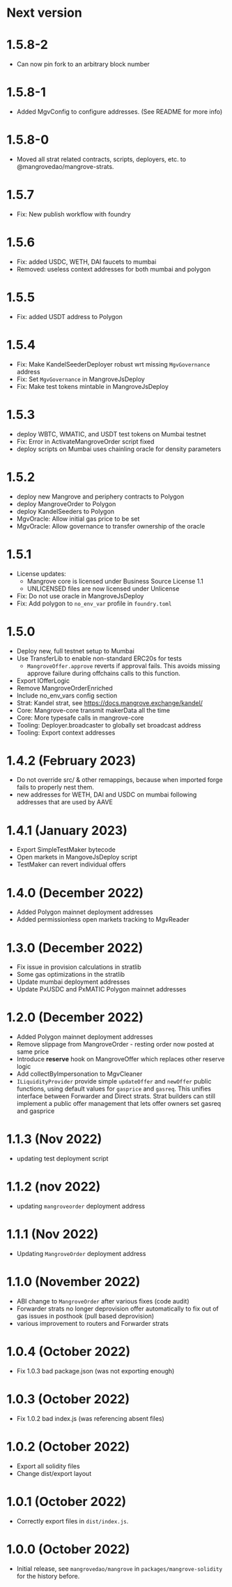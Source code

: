# Next version

# 1.5.8-2

- Can now pin fork to an arbitrary block number

# 1.5.8-1

- Added MgvConfig to configure addresses. (See README for more info)

# 1.5.8-0

- Moved all strat related contracts, scripts, deployers, etc. to @mangrovedao/mangrove-strats.

# 1.5.7

- Fix: New publish workflow with foundry

# 1.5.6

- Fix: added USDC, WETH, DAI faucets to mumbai
- Removed: useless context addresses for both mumbai and polygon

# 1.5.5

- Fix: added USDT address to Polygon

# 1.5.4

- Fix: Make KandelSeederDeployer robust wrt missing `MgvGovernance` address
- Fix: Set `MgvGovernance` in MangroveJsDeploy
- Fix: Make test tokens mintable in MangroveJsDeploy

# 1.5.3

- deploy WBTC, WMATIC, and USDT test tokens on Mumbai testnet
- Fix: Error in ActivateMangroveOrder script fixed
- deploy scripts on Mumbai uses chainling oracle for density parameters

# 1.5.2

- deploy new Mangrove and periphery contracts to Polygon
- deploy MangroveOrder to Polygon
- deploy KandelSeeders to Polygon
- MgvOracle: Allow initial gas price to be set
- MgvOracle: Allow governance to transfer ownership of the oracle

# 1.5.1

- License updates:
  - Mangrove core is licensed under Business Source License 1.1
  - UNLICENSED files are now licensed under Unlicense
- Fix: Do not use oracle in MangroveJsDeploy
- Fix: Add polygon to `no_env_var` profile in `foundry.toml`

# 1.5.0

- Deploy new, full testnet setup to Mumbai
- Use TransferLib to enable non-standard ERC20s for tests
  - `MangroveOffer.approve` reverts if approval fails. This avoids missing approve failure during offchains calls to this function.
- Export IOfferLogic
- Remove MangroveOrderEnriched
- Include no_env_vars config section
- Strat: Kandel strat, see https://docs.mangrove.exchange/kandel/
- Core: Mangrove-core transmit makerData all the time
- Core: More typesafe calls in mangrove-core
- Tooling: Deployer.broadcaster to globally set broadcast address
- Tooling: Export context addresses

# 1.4.2 (February 2023)

- Do not override src/ & other remappings, because when imported forge fails to properly nest them.
- new addresses for WETH, DAI and USDC on mumbai following addresses that are used by AAVE

# 1.4.1 (January 2023)

- Export SimpleTestMaker bytecode
- Open markets in MangoveJsDeploy script
- TestMaker can revert individual offers

# 1.4.0 (December 2022)

- Added Polygon mainnet deployment addresses
- Added permissionless open markets tracking to MgvReader

# 1.3.0 (December 2022)

- Fix issue in provision calculations in stratlib
- Some gas optimizations in the stratlib
- Update mumbai deployment addresses
- Update PxUSDC and PxMATIC Polygon mainnet addresses

# 1.2.0 (December 2022)

- Added Polygon mainnet deployment addresses
- Remove slippage from MangroveOrder - resting order now posted at same price
- Introduce **reserve** hook on MangroveOffer which replaces other reserve logic
- Add collectByImpersonation to MgvCleaner
- `ILiquidityProvider` provide simple `updateOffer` and `newOffer` public functions, using default values for `gasprice` and `gasreq`. This unifies interface between Forwarder and Direct strats. Strat builders can still implement a public offer management that lets offer owners set gasreq and gasprice

# 1.1.3 (Nov 2022)

- updating test deployment script

# 1.1.2 (nov 2022)

- updating `mangroveorder` deployment address

# 1.1.1 (Nov 2022)

- Updating `MangroveOrder` deployment address

# 1.1.0 (November 2022)

- ABI change to `MangroveOrder` after various fixes (code audit)
- Forwarder strats no longer deprovision offer automatically to fix out of gas issues in posthook (pull based deprovision)
- various improvement to routers and Forwarder strats

# 1.0.4 (October 2022)

- Fix 1.0.3 bad package.json (was not exporting enough)

# 1.0.3 (October 2022)

- Fix 1.0.2 bad index.js (was referencing absent files)

# 1.0.2 (October 2022)

- Export all solidity files
- Change dist/export layout

# 1.0.1 (October 2022)

- Correctly export files in `dist/index.js`.

# 1.0.0 (October 2022)

- Initial release, see `mangrovedao/mangrove` in `packages/mangrove-solidity` for the history before.
